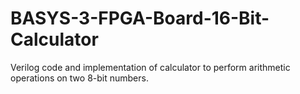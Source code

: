 # BASYS-3-FPGA-Board-16-Bit-Calculator
Verilog code and implementation of calculator to perform arithmetic operations on two 8-bit numbers.
